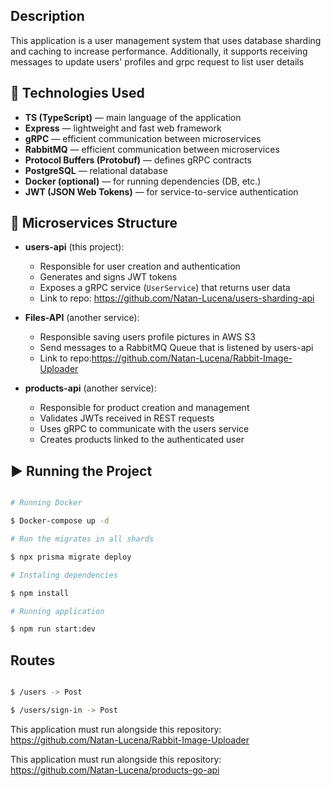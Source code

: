 ## Description

This application is a user management system that uses database sharding and caching to increase performance.
Additionally, it supports receiving messages to update users' profiles and grpc request to list user details

## 🚀 Technologies Used

- **TS (TypeScript)** — main language of the application
- **Express** — lightweight and fast web framework
- **gRPC** — efficient communication between microservices
- **RabbitMQ** — efficient communication between microservices
- **Protocol Buffers (Protobuf)** — defines gRPC contracts
- **PostgreSQL** — relational database
- **Docker (optional)** — for running dependencies (DB, etc.)
- **JWT (JSON Web Tokens)** — for service-to-service authentication

## 🧩 Microservices Structure

- **users-api** (this project):

  - Responsible for user creation and authentication
  - Generates and signs JWT tokens
  - Exposes a gRPC service (`UserService`) that returns user data
  - Link to repo: https://github.com/Natan-Lucena/users-sharding-api

- **Files-API** (another service):

  - Responsible saving users profile pictures in AWS S3
  - Send messages to a RabbitMQ Queue that is listened by users-api
  - Link to repo:https://github.com/Natan-Lucena/Rabbit-Image-Uploader

- **products-api** (another service):

  - Responsible for product creation and management
  - Validates JWTs received in REST requests
  - Uses gRPC to communicate with the users service
  - Creates products linked to the authenticated user

## ▶️ Running the Project

```bash

# Running Docker

$ Docker-compose up -d

# Run the migrates in all shards

$ npx prisma migrate deploy

# Instaling dependencies

$ npm install

# Running application

$ npm run start:dev

```

## Routes

```bash

$ /users -> Post

$ /users/sign-in -> Post

```

This application must run alongside this repository: https://github.com/Natan-Lucena/Rabbit-Image-Uploader

This application must run alongside this repository: https://github.com/Natan-Lucena/products-go-api
